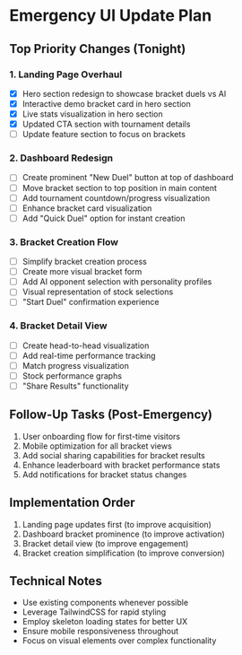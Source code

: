 # Emergency UI Update Plan

## Top Priority Changes (Tonight)

### 1. Landing Page Overhaul
- [x] Hero section redesign to showcase bracket duels vs AI
- [x] Interactive demo bracket card in hero section
- [x] Live stats visualization in hero section
- [x] Updated CTA section with tournament details
- [ ] Update feature section to focus on brackets

### 2. Dashboard Redesign
- [ ] Create prominent "New Duel" button at top of dashboard
- [ ] Move bracket section to top position in main content
- [ ] Add tournament countdown/progress visualization
- [ ] Enhance bracket card visualization
- [ ] Add "Quick Duel" option for instant creation

### 3. Bracket Creation Flow
- [ ] Simplify bracket creation process
- [ ] Create more visual bracket form
- [ ] Add AI opponent selection with personality profiles
- [ ] Visual representation of stock selections
- [ ] "Start Duel" confirmation experience

### 4. Bracket Detail View
- [ ] Create head-to-head visualization
- [ ] Add real-time performance tracking
- [ ] Match progress visualization
- [ ] Stock performance graphs
- [ ] "Share Results" functionality

## Follow-Up Tasks (Post-Emergency)

1. User onboarding flow for first-time visitors
2. Mobile optimization for all bracket views
3. Add social sharing capabilities for bracket results
4. Enhance leaderboard with bracket performance stats
5. Add notifications for bracket status changes

## Implementation Order

1. Landing page updates first (to improve acquisition)
2. Dashboard bracket prominence (to improve activation)
3. Bracket detail view (to improve engagement)
4. Bracket creation simplification (to improve conversion)

## Technical Notes

- Use existing components whenever possible
- Leverage TailwindCSS for rapid styling
- Employ skeleton loading states for better UX
- Ensure mobile responsiveness throughout
- Focus on visual elements over complex functionality